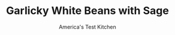 ---
layout: ../../layouts/MarkdownPostLayout.astro
title: Garlicky White Beans with Sage
author: America's Test Kitchen
pubDate: 2023-03-15
description: "Keep it simple, and simply delicious: beans, sage, garlic, and olive oil."
image_url: https://res.cloudinary.com/hksqkdlah/image/upload/ar_1:1,c_fill,dpr_2.0,f_auto,fl_lossy.progressive.strip_profile,g_faces:auto,q_auto:low,w_344/SFS_GarlickyWhiteBeansSage-37_cr5e9x
tags: ["Side Dishes","Beans"]
calories: 2252
protein: 17
carbohydrates: 46
fats: 
fiber: 11
ingredients: ["1 1/2 tablespoons, table salt for brining","1 pound, dried cannellini beans, picked over and rinsed","1 tablespoon plus ¼ teaspoon, table salt, divided","6 tablespoons, extra-virgin olive oil, divided","3 , garlic cloves, sliced thin","6 , fresh sage leaves","1/4 teaspoon, red pepper flakes"]
serves: 6
time: "1½ hours, plus 8 hours brining"
instructions: ["Dissolve 1½ tablespoons salt in 2 quarts cold water in large container. Add beans and soak at room temperature for at least 8 hours or up to 24 hours.","Drain beans in colander and rinse well. Combine beans, 10 cups fresh water, and 1 tablespoon salt in Dutch oven and bring to boil over high heat. Reduce heat to medium and cook at gentle simmer until beans are barely al dente, 40 to 50 minutes. (During simmer, bubbles should just break surface of water.)","Turn off heat, cover pot, and let beans steep until tender, 20 to 30 minutes. Drain beans in colander. (Beans can be refrigerated in airtight container for up to 3 days. Alternatively, beans can be cooled, transferred to zipper-lock bags, and frozen for up to 1 month.)","Combine ¼ cup oil and garlic in 12-inch nonstick skillet and cook over medium heat until garlic begins to brown lightly at edges, about 3 minutes.","Add sage and pepper flakes and cook until fragrant, about 30 seconds. Add 3½ cups beans (reserve remainder for another use) and remaining ¼ teaspoon salt and cook until just heated through, about 2 minutes. Transfer to shallow serving dish and drizzle with remaining 2 tablespoons oil. Serve."]
nutrition: ["1371 mg Potassium","229 mg Phosphorus","199 mg Calcium","8 mg Iron","148 mg Magnesium","211 mg Sodium","2 mg Zinc","14 g Fat","9 g Monounsaturated","1 g Polyunsaturated","2 g Saturated","11 g Fiber","296 µg Folate (food)","1 g Sugars","29 µg Vitamin K","9 g Water","46 g Carbs","296 µg Folate equivalent (total)","17 g Protein","2 mg Vitamin E","3 µg Vitamin A","375 kcal Energy","2252 calories"]
notes: "Note that the beans need to be soaked for at least 8 hours before cooking. Fresh sage is essential to this recipe. Do not substitute dried."
---